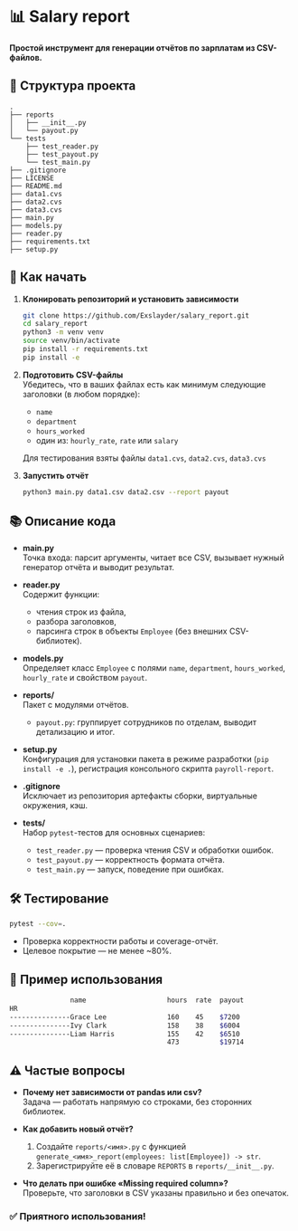 # 📊 Salary report

**Простой инструмент для генерации отчётов по зарплатам из CSV-файлов.**

## 📁 Структура проекта

```
.
├── reports
│   ├── __init__.py
│   └── payout.py
└── tests
    ├── test_reader.py
    ├── test_payout.py
    └── test_main.py
├── .gitignore
├── LICENSE
├── README.md
├── data1.cvs
├── data2.cvs
├── data3.cvs
├── main.py
├── models.py
├── reader.py
├── requirements.txt
├── setup.py
```

## 🚀 Как начать

1. **Клонировать репозиторий и установить зависимости**  
   ```bash
   git clone https://github.com/Exslayder/salary_report.git
   cd salary_report
   python3 -m venv venv
   source venv/bin/activate
   pip install -r requirements.txt
   pip install -e 
   ```

2. **Подготовить CSV-файлы**  
   Убедитесь, что в ваших файлах есть как минимум следующие заголовки (в любом порядке):
   - `name`  
   - `department`  
   - `hours_worked`  
   - один из: `hourly_rate`, `rate` или `salary`

   Для тестирования взяты файлы `data1.cvs`, `data2.cvs`, `data3.cvs`

3. **Запустить отчёт**  

   ```bash
   python3 main.py data1.csv data2.csv --report payout
   ```

## 📚 Описание кода

- **main.py**  
  Точка входа: парсит аргументы, читает все CSV, вызывает нужный генератор отчёта и выводит результат.

- **reader.py**  
  Содержит функции:
  - чтения строк из файла,
  - разбора заголовков,
  - парсинга строк в объекты `Employee` (без внешних CSV-библиотек).

- **models.py**  
  Определяет класс `Employee` с полями `name`, `department`, `hours_worked`, `hourly_rate` и свойством `payout`.

- **reports/**  
  Пакет с модулями отчётов.  
  - `payout.py`: группирует сотрудников по отделам, выводит детализацию и итог.

- **setup.py**  
  Конфигурация для установки пакета в режиме разработки (`pip install -e .`), регистрация консольного скрипта `payroll-report`.

- **.gitignore**  
  Исключает из репозитория артефакты сборки, виртуальные окружения, кэш.

- **tests/**  
  Набор `pytest`-тестов для основных сценариев:
  - `test_reader.py` — проверка чтения CSV и обработки ошибок.  
  - `test_payout.py` — корректность формата отчёта.  
  - `test_main.py` — запуск, поведение при ошибках.

## 🛠️ Тестирование

```bash
pytest --cov=.
```

- Проверка корректности работы и coverage-отчёт.  
- Целевое покрытие — не менее ~80%.

## 🧩 Пример использования 
```bash
               name                    hours  rate  payout
HR
---------------Grace Lee               160    45    $7200
---------------Ivy Clark               158    38    $6004
---------------Liam Harris             155    42    $6510
                                       473          $19714
```

## ⚠️ Частые вопросы

- **Почему нет зависимости от pandas или csv?**  
  Задача — работать напрямую со строками, без сторонних библиотек.

- **Как добавить новый отчёт?**  
  1. Создайте `reports/<имя>.py` с функцией `generate_<имя>_report(employees: list[Employee]) -> str`.  
  2. Зарегистрируйте её в словаре `REPORTS` в `reports/__init__.py`.

- **Что делать при ошибке «Missing required column»?**  
  Проверьте, что заголовки в CSV указаны правильно и без опечаток.

### ✅ Приятного использования!
